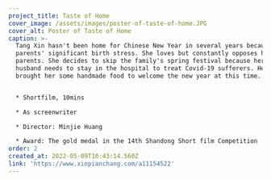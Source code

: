 ```yaml
---
project_title: Taste of Home
cover_image: /assets/images/poster-of-taste-of-home.JPG
cover_alt: Poster of Taste of Home
caption: >-
  Tang Xin hasn't been home for Chinese New Year in several years because of the
  parents' significant birth stress. She loves but constantly opposes her
  parents. She decides to skip the family's spring festival because her doctor's
  husband needs to stay in the hospital to treat Covid-19 sufferers. Her parents
  brought her some handmade food to welcome the new year at this time.


  * Shortfilm, 10mins

  * As screenwriter

  * Director: Minjie Huang

  * Award: The gold medal in the 14th Shandong Short film Competition
order: 2
created_at: 2022-05-09T10:43:14.560Z
link: 'https://www.xinpianchang.com/a11154522'
---
```



